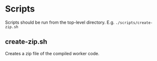 # Scripts

Scripts should be run from the top-level directory.
E.g. `./scripts/create-zip.sh`

## create-zip.sh

Creates a zip file of the compiled worker code.
